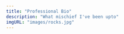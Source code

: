 ```yaml
---
title: "Professional Bio"
description: "What mischief I've been upto"
imgURL: "images/rocks.jpg"
---
```

